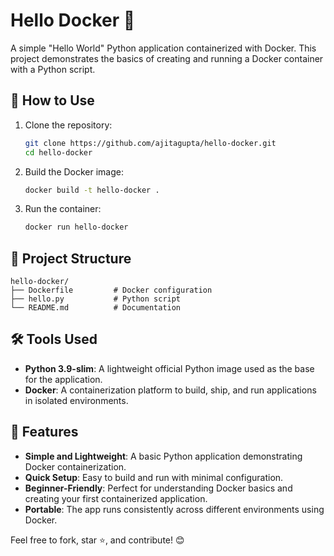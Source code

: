 # Hello Docker 🐳

A simple "Hello World" Python application containerized with Docker. This project demonstrates the basics of creating and running a Docker container with a Python script.

## 🚀 How to Use

1. Clone the repository:
   ```bash
   git clone https://github.com/ajitagupta/hello-docker.git
   cd hello-docker

2. Build the Docker image:
   ```bash
   docker build -t hello-docker .

3. Run the container:
   ```bash
   docker run hello-docker


## 📂 Project Structure

```plaintext
hello-docker/
├── Dockerfile         # Docker configuration
├── hello.py           # Python script
└── README.md          # Documentation
```

## 🛠️ Tools Used

- **Python 3.9-slim**: A lightweight official Python image used as the base for the application.
- **Docker**: A containerization platform to build, ship, and run applications in isolated environments.


## 🌟 Features

- **Simple and Lightweight**: A basic Python application demonstrating Docker containerization.
- **Quick Setup**: Easy to build and run with minimal configuration.
- **Beginner-Friendly**: Perfect for understanding Docker basics and creating your first containerized application.
- **Portable**: The app runs consistently across different environments using Docker.


Feel free to fork, star ⭐, and contribute! 😊

